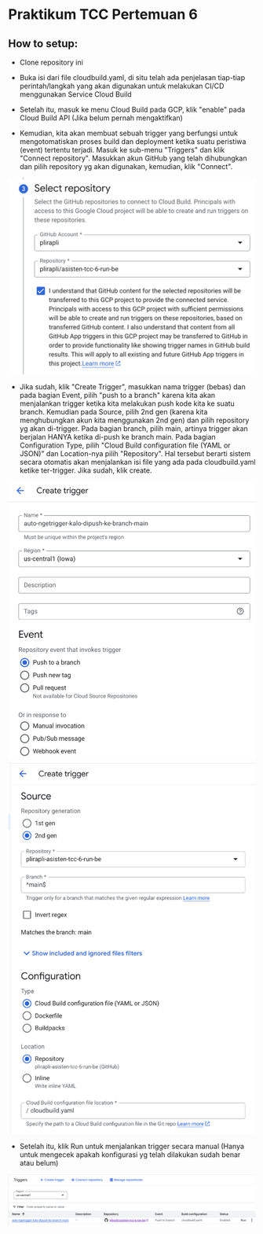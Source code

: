 # Praktikum TCC Pertemuan 6

## How to setup:

- Clone repository ini
- Buka isi dari file cloudbuild.yaml, di situ telah ada penjelasan tiap-tiap perintah/langkah yang akan digunakan untuk melakukan CI/CD menggunakan Service Cloud Build
- Setelah itu, masuk ke menu Cloud Build pada GCP, klik "enable" pada Cloud Build API (Jika belum pernah mengaktifkan)

- Kemudian, kita akan membuat sebuah trigger yang berfungsi untuk mengotomatiskan proses build dan deployment ketika suatu peristiwa (event) tertentu terjadi. Masuk ke sub-menu "Triggers" dan klik "Connect repository". Masukkan akun GitHub yang telah dihubungkan dan pilih repository yg akan digunakan, kemudian, klik "Connect".

![select repo](screenshot/link_repo_select_repo.png)

- Jika sudah, klik "Create Trigger", masukkan nama trigger (bebas) dan pada bagian Event, pilih "push to a branch" karena kita akan menjalankan trigger ketika kita melakukan push kode kita ke suatu branch. Kemudian pada Source, pilih 2nd gen (karena kita menghubungkan akun kita menggunakan 2nd gen) dan pilih repository yg akan di-trigger. Pada bagian branch, pilih main, artinya trigger akan berjalan HANYA ketika di-push ke branch main. Pada bagian Configuration Type, pilih "Cloud Build configuration file (YAML or JSON)" dan Location-nya pilih "Repository". Hal tersebut berarti sistem secara otomatis akan menjalankan isi file yang ada pada cloudbuild.yaml ketike ter-trigger. Jika sudah, klik create.

![create trigger 1](screenshot/create_trigger_1.png)
![create trigger 1](screenshot/create_trigger_2.png)

- Setelah itu, klik Run untuk menjalankan trigger secara manual (Hanya untuk mengecek apakah konfigurasi yg telah dilakukan sudah benar atau belum)

![run trigger](screenshot/trigger_run.png)
